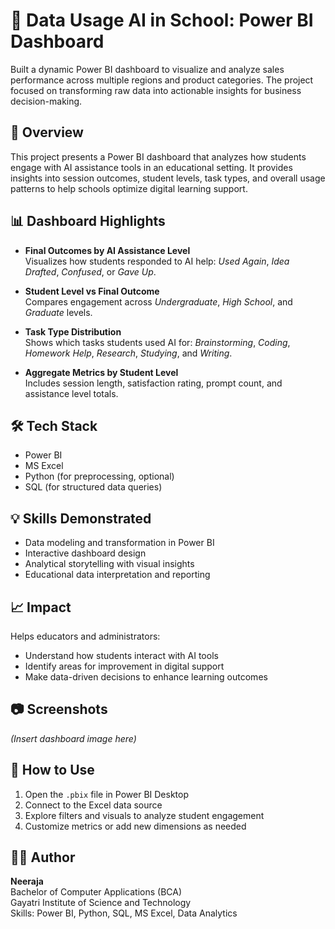 # 🏫 Data Usage AI in School: Power BI Dashboard
Built a dynamic Power BI dashboard to visualize and analyze sales performance across multiple regions and product categories. The project focused on transforming raw data into actionable insights for business decision-making.

## 📌 Overview
This project presents a Power BI dashboard that analyzes how students engage with AI assistance tools in an educational setting. It provides insights into session outcomes, student levels, task types, and overall usage patterns to help schools optimize digital learning support.

## 📊 Dashboard Highlights
- **Final Outcomes by AI Assistance Level**  
  Visualizes how students responded to AI help: *Used Again*, *Idea Drafted*, *Confused*, or *Gave Up*.

- **Student Level vs Final Outcome**  
  Compares engagement across *Undergraduate*, *High School*, and *Graduate* levels.

- **Task Type Distribution**  
  Shows which tasks students used AI for: *Brainstorming*, *Coding*, *Homework Help*, *Research*, *Studying*, and *Writing*.

- **Aggregate Metrics by Student Level**  
  Includes session length, satisfaction rating, prompt count, and assistance level totals.

## 🛠️ Tech Stack
- Power BI
- MS Excel
- Python (for preprocessing, optional)
- SQL (for structured data queries)

## 💡 Skills Demonstrated
- Data modeling and transformation in Power BI
- Interactive dashboard design
- Analytical storytelling with visual insights
- Educational data interpretation and reporting

## 📈 Impact
Helps educators and administrators:
- Understand how students interact with AI tools
- Identify areas for improvement in digital support
- Make data-driven decisions to enhance learning outcomes

## 📷 Screenshots
*(Insert dashboard image here)*

## 📁 How to Use
1. Open the `.pbix` file in Power BI Desktop
2. Connect to the Excel data source
3. Explore filters and visuals to analyze student engagement
4. Customize metrics or add new dimensions as needed

## 👩‍💻 Author
**Neeraja**  
Bachelor of Computer Applications (BCA)  
Gayatri Institute of Science and Technology  
Skills: Power BI, Python, SQL, MS Excel, Data Analytics
